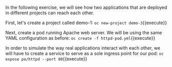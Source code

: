 In the following exercise, we will see how two applications that are deployed in different projects can reach each other.

First, let's create a project called demo-1:
`oc new-project demo-3`{{execute}}


Next, create a pod running Apache web server. We will be using the same YAML configuration as before:
`oc create -f httpd-pod.yml`{{execute}}

 
In order to simulate the way real applications interact with each other, we will have to create a service to serve as a sole ingress point for our pod:
`oc expose po/httpd --port 80`{{execute}}

